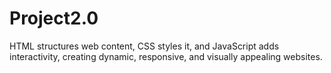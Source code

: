 # Project2.0
HTML structures web content, CSS styles it, and JavaScript adds interactivity, creating dynamic, responsive, and visually appealing websites.
